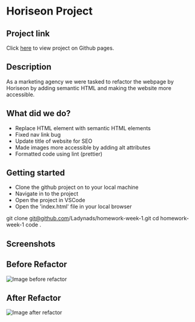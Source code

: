 # Horiseon Project

## Project link

Click [here](https://github.com/Ladynads/homework-week-1) to view project on Github pages.

## Description

As a marketing agency we were tasked to refactor the webpage by Horiseon by adding semantic HTML and making the website more accessible.

## What did we do?

- Replace HTML element with semantic HTML elements
- Fixed nav link bug
- Update title of website for SEO
- Made images more accessible by adding alt attributes
- Formatted code using lint (prettier)

## Getting started

- Clone the github project on to your local machine
- Navigate in to the project
- Open the project in VSCode
- Open the 'index.html' file in your local browser


git clone git@github.com/Ladynads/homework-week-1.git
cd homework-week-1
code .


## Screenshots

## Before Refactor

![Image before refactor](./assets/images/website-before-refactor.png "website before refactor")


## After Refactor


![Image after refactor](./assets/images/website-after-refactor.png "website after refactor")